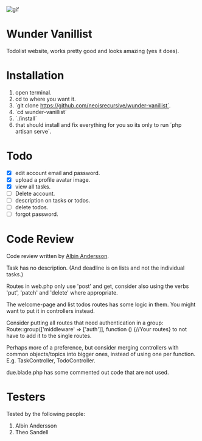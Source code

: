 ![gif](https://media.giphy.com/media/TJrS7r0f6SOthGTiPe/giphy.gif)

# Wunder Vanillist

Todolist website, works pretty good and looks amazing (yes it does).

# Installation

1. open terminal.
2. cd to where you want it.
3. ´git clone https://github.com/neoisrecursive/wunder-vanillist´.
4. ´cd wunder-vanillist´
5. ´./install´
6. that should install and fix everything for you so its only to run ´php artisan serve´.

# Todo

-   [x] edit account email and password.
-   [x] upload a profile avatar image.
-   [x] view all tasks.
-   [ ] Delete account.
-   [ ] description on tasks or todos.
-   [ ] delete todos.
-   [ ] forgot password.

# Code Review

Code review written by [Albin Andersson](https://github.com/itisalbin).

Task has no description. (And deadline is on lists and not the individual tasks.)

Routes in web.php only use 'post' and get, consider also using the verbs 'put', 'patch' and 'delete' where appropriate.

The welcome-page and list todos routes has some logic in them. You might want to put it in controllers instead.

Consider putting all routes that need authentication in a group:
Route::group(['middleware' => ['auth']], function () {//Your routes}
to not have to add it to the single routes.

Perhaps more of a preference, but consider merging controllers with common objects/topics into bigger ones, instead of using one per function. E.g. TaskController, TodoController.

due.blade.php has some commented out code that are not used.

# Testers

Tested by the following people:

1. Albin Andersson
2. Theo Sandell
